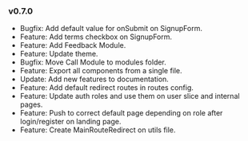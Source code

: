 ### v0.7.0

-   Bugfix: Add default value for onSubmit on SignupForm.
-   Feature: Add terms checkbox on SignupForm.
-   Feature: Add Feedback Module.
-   Feature: Update theme.
-   Bugfix: Move Call Module to modules folder.
-   Feature: Export all components from a single file.
-   Update: Add new features to documentation.
-   Feature: Add default redirect routes in routes config.
-   Feature: Update auth roles and use them on user slice and internal pages.
-   Feature: Push to correct default page depending on role after login/register on landing page.
-   Feature: Create MainRouteRedirect on utils file.
